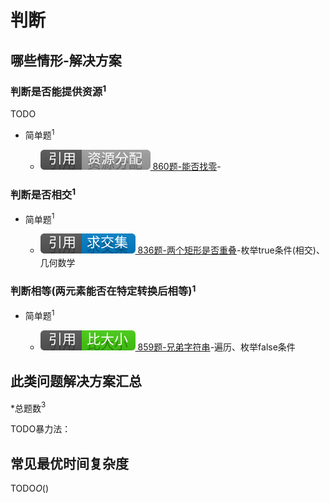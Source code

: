 # 判断

## 哪些情形-解决方案

### 判断是否能提供资源$^1$

TODO

+ 简单题$^1$

  + [![[引用][资源分配]](/figures/Ref-ResourceAllocation.svg) 860题-能否找零](/资源分配/860-LemonadeChange.md)-

### 判断是否相交$^1$

+ 简单题$^1$

  + [![[引用][求交集]](/figures/Ref-Intersection.svg) 836题-两个矩形是否重叠](/求交集/836-RectangleOverlap.md)-枚举true条件(相交)、几何数学

### 判断相等(两元素能否在特定转换后相等)$^1$

+ 简单题$^1$

  + [![[引用][比大小]](/figures/Ref-Compare.svg) 859题-兄弟字符串](/比大小/859-BuddyStrings.md)-遍历、枚举false条件

## 此类问题解决方案汇总

\*总题数$^3$

TODO暴力法：

## 常见最优时间复杂度

TODO$O()$
